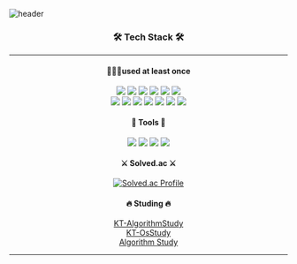 ![header](https://capsule-render.vercel.app/api?type=waving&color=auto&height=200&section=header&text=Junobee25&fontSize=70&fontAlign=70&fontColor=fff)
<h3 align = "center"><strong>🛠️ Tech Stack 🛠️</strong></h3>
 
____

<div align="center">
<h4 align="center">👨🏻‍💻used at least once</h4>
</div>
<div align="center">
<img src="https://img.shields.io/badge/python-3776AB?style=flat-square&logo=python&logoColor=white"/>
<img src="https://img.shields.io/badge/Java-3766AB?style=flat-square&logo=Java&logoColor=white"/>
<img src="https://img.shields.io/badge/JavaScript-F7DF1E?style=flat-square&logo=JavaScript&logoColor=white"/>
<img src="https://img.shields.io/badge/Docker-2496ED?style=flat-square&logo=Docker&logoColor=white"/>
<img src="https://img.shields.io/badge/React-61DAFB?style=flat-square&logo=React&logoColor=white"/>
<img src="https://img.shields.io/badge/Flutter-02569B?style=flat-square&logo=flutter&logoColor=white"/>

</div>


<div align="center">
 <img src="https://img.shields.io/badge/MySQL-4479A1?style=flat-square&logo=MySQL&logoColor=white"/></a>
<img src="https://img.shields.io/badge/MongoDB-47A248?style=flat-square&logo=MongoDB&logoColor=white"/>
<img src="https://img.shields.io/badge/Jupyter-F37626?style=flat-square&logo=Jupyter&logoColor=white"/>
<img src="https://img.shields.io/badge/django-092E20?style=flat-square&logo=django&logoColor=white"/>
<img src="https://img.shields.io/badge/SpringBoot-6DB33F?style=flat-square&logo=Spring&logoColor=white"/>
<img src="https://img.shields.io/badge/Node.js-339933?style=flat-square&logo=Node.js&logoColor=white"/>
<img src="https://img.shields.io/badge/Express-000000?style=flat-square&logo=Express&logoColor=white"/>
 
</div>
 
<h4 align ="center">🔧 Tools 🔧</h4>
<div align ="center">
<img src="https://img.shields.io/badge/Github-181717?style=flat-square&logo=Github&logoColor=white"/>
<img src="https://img.shields.io/badge/Git-F05032?style=flat-square&logo=Git&logoColor=white"/>
<img src="https://img.shields.io/badge/Visual Studio Code-007ACC?style=flat-square&logo=Visual Studio Code&logoColor=white"/>
<img src="https://img.shields.io/badge/JAVA-000000?style=for-the-badge&logo=IntelliJ%20IDEA&logoColor=white">
</div>

<h4 align="center">⚔️ Solved.ac ⚔️</h4>

<div align="center">
 
[![Solved.ac Profile](http://mazassumnida.wtf/api/generate_badge?boj=wnsdhqo)](https://solved.ac/wnsdhqo)

</div>

<h4 align="center">🔥 Studing 🔥</h4>
<div align ="center">
<a href="https://github.com/Junobee25/KT-AlgorithmStudy/tree/develop">KT-AlgorithmStudy</a>
</div>
<div align ="center">
<a href="https://github.com/Junobee25/OS-Study/tree/develop">KT-OsStudy</a>
</div>
<div align = "center">
<a href = "https://sustaining-nightshade-275.notion.site/Algorithm-ae171c01009b4f7d816efac139f2e0df">Algorithm Study</a>
</div>



___


 
